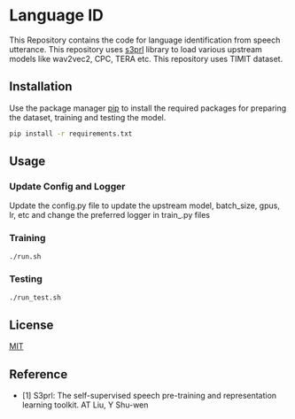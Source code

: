 # Language ID

This Repository contains the code for language identification from speech utterance. This repository uses [s3prl](https://github.com/s3prl/s3prl) library to load various upstream models like wav2vec2, CPC, TERA etc. This repository uses TIMIT dataset. 

## Installation

Use the package manager [pip](https://pip.pypa.io/en/stable/) to install the required packages for preparing the dataset, training and testing the model.

```bash
pip install -r requirements.txt
```

## Usage


### Update Config and Logger
Update the config.py file to update the upstream model, batch_size, gpus, lr, etc and change the preferred logger in train_.py files

### Training
```bash
./run.sh
```

### Testing
```bash
./run_test.sh
```

## License
[MIT](https://choosealicense.com/licenses/mit/)

## Reference
- [1] S3prl: The self-supervised speech pre-training and representation learning toolkit. AT Liu, Y Shu-wen

